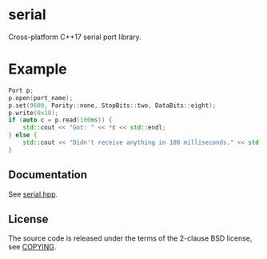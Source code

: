 # serial
Cross-platform C++17 serial port library.

# Example

```C++
Port p;
p.open(port_name);
p.set(9600, Parity::none, StopBits::two, DataBits::eight);
p.write(0x10);
if (auto c = p.read(100ms)) {
    std::cout << "Got: " << *c << std::endl;
} else {
    std::cout << "Didn't receive anything in 100 milliseconds." << std::endl;
}
```

## Documentation

See [serial.hpp](serial.hpp).

## License

The source code is released under the terms of the 2-clause BSD license, see [COPYING](COPYING).
